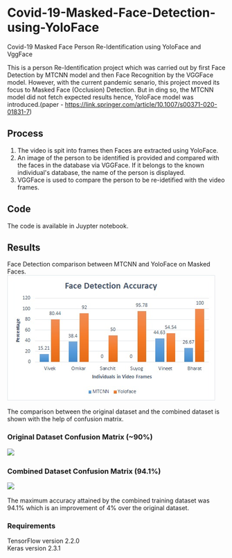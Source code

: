 # Covid-19-Masked-Face-Detection-using-YoloFace
Covid-19 Masked Face Person Re-Identification using YoloFace and VggFace

This is a person Re-Identification project which was carried out by first Face Detection by MTCNN model and then Face Recognition by the VGGFace model. However, with the current pandemic senario, this project moved its focus to Masked Face (Occlusion) Detection. But in ding so, the MTCNN model did not fetch expected results hence, YoloFace model was introduced.(paper - https://link.springer.com/article/10.1007/s00371-020-01831-7)

## Process
1) The video is spit into frames then Faces are extracted using YoloFace.
2) An image of the person to be identified is provided and compared with the faces in the database via VGGFace. If it belongs to the known individual's database, the name of the person is displayed.
3) VGGFace is used to compare the person to be re-idetified with the video frames.

## Code
The code is available in Juypter notebook.

## Results
Face Detection comparison between MTCNN and YoloFace on Masked Faces.
![](Images/Face_Detection_Comparison.jpeg)

The comparison between the original dataset and the combined dataset is shown with the help of confusion matrix.

### Original Dataset Confusion Matrix (~90%)

![](images/Original_Confusion_Matrix.PNG)

### Combined Dataset Confusion Matrix (94.1%)

![](images/Combined_Confusion_Matrix.PNG)

The maximum accuracy attained by the combined training dataset was 94.1% which is an improvement of 4% over the original dataset.

### Requirements

TensorFlow version 2.2.0\
Keras version 2.3.1

